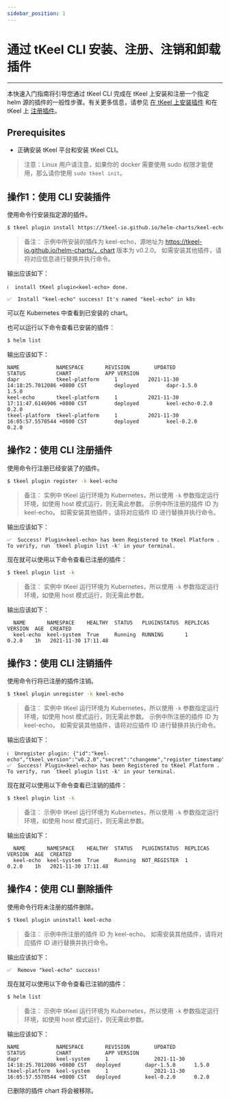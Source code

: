 ```yaml
---
sidebar_position: 1
---
```


# 通过 tKeel CLI 安装、注册、注销和卸载插件

-----

本快速入门指南将引导您通过 tKeel CLI 完成在 tKeel 上安装和注册一个指定 helm 源的插件的一般性步骤。有关更多信息，请参见 [在 tKeel 上安装插件](../installation/install-plugin-in-tkeel.md) 和在 tKeel 上 [注册插件](../register-plugin.md)。

## Prerequisites

* 正确安装 tKeel 平台和安装 tKeel CLI。

> 注意：Linux 用户请注意，如果你的 docker 需要使用 sudo 权限才能使用，那么请你使用 `sudo tkeel init`。

## 操作1：使用 CLI 安装插件

使用命令行安装指定源的插件。

```bash
$ tkeel plugin install https://tkeel-io.github.io/helm-charts/keel-echo@v0.2.0 keel-echo
```

> 备注：
> 示例中所安装的插件为 keel-echo，源地址为 https://tkeel-io.github.io/helm-charts/，chart 版本为 v0.2.0。
> 如需安装其他插件，请将对应信息进行替换并执行命令。

输出应该如下：
```
ℹ️  install tKeel plugin<keel-echo> done.

✅  Install "keel-echo" success! It's named "keel-echo" in k8s
```

可以在 Kubernetes 中查看到已安装的 chart。

也可以运行以下命令查看已安装的插件：
```bash
$ helm list
```

输出应该如下：
```
NAME            NAMESPACE       REVISION        UPDATED                                      STATUS          CHART           APP VERSION
dapr            tkeel-platform     1          2021-11-30 14:18:25.7012086 +0800 CST         deployed         dapr-1.5.0         1.5.0
keel-echo       tkeel-platform     1          2021-11-30 17:11:47.6146906 +0800 CST         deployed         keel-echo-0.2.0    0.2.0
tkeel-platform  tkeel-platform     1          2021-11-30 16:05:57.5570544 +0800 CST         deployed         keel-0.2.0         0.2.0
```

## 操作2：使用 CLI 注册插件

使用命令行注册已经安装了的插件。

```bash
$ tkeel plugin register -k keel-echo
```

> 备注：
> 实例中 tKeel 运行环境为 Kubernetes，所以使用 `-k` 参数指定运行环境，如使用 host 模式运行，则无需此参数。
> 示例中所注册的插件 ID 为 keel-echo。
> 如需安装其他插件，请将对应插件 ID 进行替换并执行命令。

输出应该如下：
```
✅  Success! Plugin<keel-echo> has been Registered to tKeel Platform . To verify, run `tkeel plugin list -k' in your terminal.
```

现在就可以使用以下命令查看已注册的插件：
```bash
$ tkeel plugin list -k
```
> 备注：
> 实例中 tKeel 运行环境为 Kubernetes，所以使用 `-k` 参数指定运行环境，如使用 host 模式运行，则无需此参数。

输出应该如下：
```
  NAME       NAMESPACE    HEALTHY  STATUS   PLUGINSTATUS  REPLICAS  VERSION  AGE  CREATED
  keel-echo  keel-system  True     Running  RUNNING       1         0.2.0    1h   2021-11-30 17:11.48
```

## 操作3：使用 CLI 注销插件

使用命令行将已注册的插件注销。

```bash
$ tkeel plugin unregister -k keel-echo
```

> 备注：
> 实例中 tKeel 运行环境为 Kubernetes，所以使用 `-k` 参数指定运行环境，如使用 host 模式运行，则无需此参数。
> 示例中所注册的插件 ID 为 keel-echo。
> 如需安装其他插件，请将对应插件 ID 进行替换并执行命令。

输出应该如下：
```
ℹ️  Unregister plugin: {"id":"keel-echo","tkeel_version":"v0.2.0","secret":"changeme","register_timestamp":1638267026,"status":2}
✅  Success! Plugin<keel-echo> has been Registered to tKeel Platform . To verify, run `tkeel plugin list -k' in your terminal. 
```

现在就可以使用以下命令查看已注销的插件：
```bash
$ tkeel plugin list -k
```
> 备注：
> 示例中 tKeel 运行环境为 Kubernetes，所以使用 `-k` 参数指定运行环境，如使用 host 模式运行，则无需此参数。

输出应该如下：
```
  NAME       NAMESPACE    HEALTHY  STATUS   PLUGINSTATUS  REPLICAS  VERSION  AGE  CREATED
  keel-echo  keel-system  True     Running  NOT_REGISTER  1         0.2.0    1h   2021-11-30 17:11.48
```

## 操作4：使用 CLI 删除插件

使用命令行将未注册的插件删除。

```bash
$ tkeel plugin uninstall keel-echo
```

> 备注：
> 示例中所注册的插件 ID 为 keel-echo。
> 如需安装其他插件，请将对应插件 ID 进行替换并执行命令。

输出应该如下：
```
✅  Remove "keel-echo" success!
```

现在就可以使用以下命令查看已注销的插件：
```bash
$ helm list
```
> 备注：
> 示例中 tKeel 运行环境为 Kubernetes，所以使用 `-k` 参数指定运行环境，如使用 host 模式运行，则无需此参数。

输出应该如下：
```
NAME            NAMESPACE       REVISION        UPDATED                                 STATUS          CHART           APP VERSION
dapr            keel-system     1               2021-11-30 14:18:25.7012086 +0800 CST   deployed        dapr-1.5.0      1.5.0
tkeel-platform  keel-system     1               2021-11-30 16:05:57.5570544 +0800 CST   deployed        keel-0.2.0      0.2.0
```

已删除的插件 chart 将会被移除。